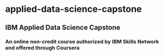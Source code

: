 # applied-data-science-capstone
## IBM Applied Data Science Capstone
### An online non-credit course authorized by IBM Skills Network and offered through Coursera
